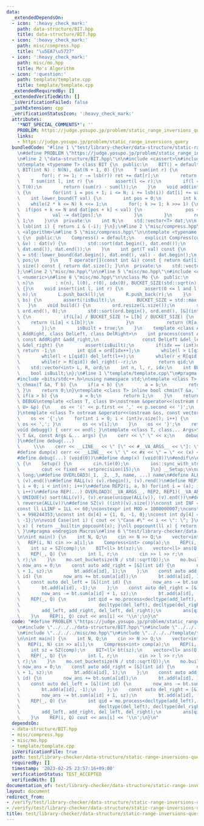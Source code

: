 ```yaml
---
data:
  _extendedDependsOn:
  - icon: ':heavy_check_mark:'
    path: data-structure/BIT.hpp
    title: data-structure/BIT.hpp
  - icon: ':heavy_check_mark:'
    path: misc/compress.hpp
    title: "\u5EA7\u5727"
  - icon: ':heavy_check_mark:'
    path: misc/mo.hpp
    title: Mo's Algorithm
  - icon: ':question:'
    path: template/template.cpp
    title: template/template.cpp
  _extendedRequiredBy: []
  _extendedVerifiedWith: []
  _isVerificationFailed: false
  _pathExtension: cpp
  _verificationStatusIcon: ':heavy_check_mark:'
  attributes:
    '*NOT_SPECIAL_COMMENTS*': ''
    PROBLEM: https://judge.yosupo.jp/problem/static_range_inversions_query
    links:
    - https://judge.yosupo.jp/problem/static_range_inversions_query
  bundledCode: "#line 1 \"test/library-checker/data-structure/static-range-inversions-query.test.cpp\"\
    \n#define PROBLEM \"https://judge.yosupo.jp/problem/static_range_inversions_query\"\
    \n#line 2 \"data-structure/BIT.hpp\"\n\n#include <cassert>\n#include <vector>\n\
    \ntemplate <typename T> class BIT {\n  public:\n    BIT() = default;\n    explicit\
    \ BIT(int N) : N(N), dat(N + 1, 0) {}\n    T sum(int r) {\n        T ret = 0;\n\
    \        for(; r >= 1; r -= lsb(r)) ret += dat[r];\n        return ret;\n    }\n\
    \    T sum(int l, int r) {\n        assert(l <= r);\n        if(l == r) return\
    \ T(0);\n        return (sum(r) - sum(l));\n    }\n    void add(int pos, T val)\
    \ {\n        for(int i = pos + 1; i <= N; i += lsb(i)) dat[i] += val;\n    }\n\
    \    int lower_bound(T val) {\n        int pos = 0;\n        int k = 1;\n    \
    \    while(2 * k <= N) k <<= 1;\n        for(; k >= 1; k >>= 1) {\n          \
    \  if(pos + k <= N and dat[pos + k] < val) {\n                pos += k;\n    \
    \            val -= dat[pos];\n            }\n        }\n        return pos +\
    \ 1;\n    }\n\n  private:\n    int N;\n    std::vector<T> dat;\n\n    inline int\
    \ lsb(int i) { return i & (-i); }\n};\n#line 2 \"misc/compress.hpp\"\n\n#include\
    \ <algorithm>\n#line 5 \"misc/compress.hpp\"\n\ntemplate <typename T> class Compress\
    \ {\n  public:\n    Compress() = default;\n    explicit Compress(const std::vector<T>\
    \ &v) : dat(v) {\n        std::sort(dat.begin(), dat.end());\n        dat.erase(std::unique(dat.begin(),\
    \ dat.end()), dat.end());\n    }\n    int get(T val) const {\n        int pos\
    \ = std::lower_bound(dat.begin(), dat.end(), val) - dat.begin();\n        return\
    \ pos;\n    }\n    T operator[](const int &i) const { return dat[i]; }\n    size_t\
    \ size() const { return dat.size(); }\n\n  private:\n    std::vector<T> dat;\n\
    };\n#line 2 \"misc/mo.hpp\"\n\n#line 5 \"misc/mo.hpp\"\n#include <cmath>\n#include\
    \ <numeric>\n#line 8 \"misc/mo.hpp\"\n\nclass Mo {\n  public:\n    explicit Mo(int\
    \ n)\n        : n(n), l(0), r(0), idx(0), BUCKET_SIZE(std::sqrt(n)), isBuilt(false)\
    \ {}\n    void insert(int l, int r) {\n        assert(0 <= l and l < r and r <=\
    \ n);\n        L.push_back(l);\n        R.push_back(r);\n    }\n    void set_bucketsize(int\
    \ bs) {\n        assert(!isBuilt);\n        BUCKET_SIZE = std::max(1, bs);\n \
    \   }\n    void build() {\n        ord.resize(L.size());\n        std::iota(ord.begin(),\
    \ ord.end(), 0);\n        std::sort(ord.begin(), ord.end(), [&](int a, int b)\
    \ {\n            if(L[a] / BUCKET_SIZE != L[b] / BUCKET_SIZE) {\n            \
    \    return (L[a] < L[b]);\n            }\n            return (R[a] < R[b]);\n\
    \        });\n        isBuilt = true;\n    }\n    template <class AddLeft, class\
    \ AddRight, class DelLeft, class DelRight>\n    int process(const AddLeft &add_left,\
    \ const AddRight &add_right,\n                const DelLeft &del_left, const DelRight\
    \ &del_right) {\n        assert(isBuilt);\n        if(idx == (int)ord.size())\
    \ return -1;\n        int qid = ord[idx++];\n        while(l > L[qid]) add_left(--l);\n\
    \        while(l < L[qid]) del_left(l++);\n        while(r < R[qid]) add_right(r++);\n\
    \        while(r > R[qid]) del_right(--r);\n        return qid;\n    }\n\n  private:\n\
    \    std::vector<int> L, R, ord;\n    int n, l, r, idx;\n    int BUCKET_SIZE;\n\
    \    bool isBuilt;\n};\n#line 1 \"template/template.cpp\"\n#pragma region Macros\n\
    #include <bits/stdc++.h>\nusing namespace std;\ntemplate <class T> inline bool\
    \ chmax(T &a, T b) {\n    if(a < b) {\n        a = b;\n        return 1;\n   \
    \ }\n    return 0;\n}\ntemplate <class T> inline bool chmin(T &a, T b) {\n   \
    \ if(a > b) {\n        a = b;\n        return 1;\n    }\n    return 0;\n}\n#ifdef\
    \ DEBUG\ntemplate <class T, class U>\nostream &operator<<(ostream &os, const pair<T,\
    \ U> &p) {\n    os << '(' << p.first << ',' << p.second << ')';\n    return os;\n\
    }\ntemplate <class T> ostream &operator<<(ostream &os, const vector<T> &v) {\n\
    \    os << '{';\n    for(int i = 0; i < (int)v.size(); i++) {\n        if(i) {\
    \ os << ','; }\n        os << v[i];\n    }\n    os << '}';\n    return os;\n}\n\
    void debugg() { cerr << endl; }\ntemplate <class T, class... Args>\nvoid debugg(const\
    \ T &x, const Args &... args) {\n    cerr << \" \" << x;\n    debugg(args...);\n\
    }\n#define debug(...)                                                        \
    \     \\\n    cerr << __LINE__ << \" [\" << #__VA_ARGS__ << \"]: \", debugg(__VA_ARGS__)\n\
    #define dump(x) cerr << __LINE__ << \" \" << #x << \" = \" << (x) << endl\n#else\n\
    #define debug(...) (void(0))\n#define dump(x) (void(0))\n#endif\n\nstruct Setup\
    \ {\n    Setup() {\n        cin.tie(0);\n        ios::sync_with_stdio(false);\n\
    \        cout << fixed << setprecision(15);\n    }\n} __Setup;\n\nusing ll = long\
    \ long;\n#define OVERLOAD3(_1, _2, _3, name, ...) name\n#define ALL(v) (v).begin(),\
    \ (v).end()\n#define RALL(v) (v).rbegin(), (v).rend()\n#define REP1(i, n) for(int\
    \ i = 0; i < int(n); i++)\n#define REP2(i, a, b) for(int i = (a); i < int(b);\
    \ i++)\n#define REP(...) OVERLOAD3(__VA_ARGS__, REP2, REP1)(__VA_ARGS__)\n#define\
    \ UNIQUE(v) sort(ALL(v)), (v).erase(unique(ALL(v)), (v).end())\n#define REVERSE(v)\
    \ reverse(ALL(v))\n#define SZ(v) ((int)(v).size())\nconst int INF = 1 << 30;\n\
    const ll LLINF = 1LL << 60;\nconstexpr int MOD = 1000000007;\nconstexpr int MOD2\
    \ = 998244353;\nconst int dx[4] = {1, 0, -1, 0};\nconst int dy[4] = {0, 1, 0,\
    \ -1};\n\nvoid Case(int i) { cout << \"Case #\" << i << \": \"; }\nint popcount(int\
    \ x) { return __builtin_popcount(x); }\nll popcount(ll x) { return __builtin_popcountll(x);\
    \ }\n#pragma endregion Macros\n#line 6 \"test/library-checker/data-structure/static-range-inversions-query.test.cpp\"\
    \n\nint main() {\n    int N, Q;\n    cin >> N >> Q;\n    vector<int> a(N);\n \
    \   REP(i, N) cin >> a[i];\n    Compress<int> comp(a);\n    REP(i, N) a[i] = comp.get(a[i]);\n\
    \    int sz = SZ(comp);\n    BIT<ll> bt(sz);\n    vector<ll> ans(Q);\n    Mo mo(N);\n\
    \    REP(_, Q) {\n        int l, r;\n        cin >> l >> r;\n        mo.insert(l,\
    \ r);\n    }\n    mo.set_bucketsize(N / std::sqrt(Q));\n    mo.build();\n    ll\
    \ now_ans = 0;\n    const auto add_right = [&](int id) {\n        now_ans += bt.sum(a[id]\
    \ + 1, sz);\n        bt.add(a[id], 1);\n    };\n    const auto add_left = [&](int\
    \ id) {\n        now_ans += bt.sum(a[id]);\n        bt.add(a[id], 1);\n    };\n\
    \    const auto del_left = [&](int id) {\n        now_ans -= bt.sum(a[id]);\n\
    \        bt.add(a[id], -1);\n    };\n    const auto del_right = [&](int id) {\n\
    \        now_ans -= bt.sum(a[id] + 1, sz);\n        bt.add(a[id], -1);\n    };\n\
    \    REP(_, Q) {\n        int qid = mo.process<decltype(add_left), decltype(add_right),\n\
    \                             decltype(del_left), decltype(del_right)>(\n    \
    \        add_left, add_right, del_left, del_right);\n        ans[qid] = now_ans;\n\
    \    }\n    REP(i, Q) cout << ans[i] << '\\n';\n}\n"
  code: "#define PROBLEM \"https://judge.yosupo.jp/problem/static_range_inversions_query\"\
    \n#include \"../../../data-structure/BIT.hpp\"\n#include \"../../../misc/compress.hpp\"\
    \n#include \"../../../misc/mo.hpp\"\n#include \"../../../template/template.cpp\"\
    \n\nint main() {\n    int N, Q;\n    cin >> N >> Q;\n    vector<int> a(N);\n \
    \   REP(i, N) cin >> a[i];\n    Compress<int> comp(a);\n    REP(i, N) a[i] = comp.get(a[i]);\n\
    \    int sz = SZ(comp);\n    BIT<ll> bt(sz);\n    vector<ll> ans(Q);\n    Mo mo(N);\n\
    \    REP(_, Q) {\n        int l, r;\n        cin >> l >> r;\n        mo.insert(l,\
    \ r);\n    }\n    mo.set_bucketsize(N / std::sqrt(Q));\n    mo.build();\n    ll\
    \ now_ans = 0;\n    const auto add_right = [&](int id) {\n        now_ans += bt.sum(a[id]\
    \ + 1, sz);\n        bt.add(a[id], 1);\n    };\n    const auto add_left = [&](int\
    \ id) {\n        now_ans += bt.sum(a[id]);\n        bt.add(a[id], 1);\n    };\n\
    \    const auto del_left = [&](int id) {\n        now_ans -= bt.sum(a[id]);\n\
    \        bt.add(a[id], -1);\n    };\n    const auto del_right = [&](int id) {\n\
    \        now_ans -= bt.sum(a[id] + 1, sz);\n        bt.add(a[id], -1);\n    };\n\
    \    REP(_, Q) {\n        int qid = mo.process<decltype(add_left), decltype(add_right),\n\
    \                             decltype(del_left), decltype(del_right)>(\n    \
    \        add_left, add_right, del_left, del_right);\n        ans[qid] = now_ans;\n\
    \    }\n    REP(i, Q) cout << ans[i] << '\\n';\n}\n"
  dependsOn:
  - data-structure/BIT.hpp
  - misc/compress.hpp
  - misc/mo.hpp
  - template/template.cpp
  isVerificationFile: true
  path: test/library-checker/data-structure/static-range-inversions-query.test.cpp
  requiredBy: []
  timestamp: '2023-02-25 23:57:16+09:00'
  verificationStatus: TEST_ACCEPTED
  verifiedWith: []
documentation_of: test/library-checker/data-structure/static-range-inversions-query.test.cpp
layout: document
redirect_from:
- /verify/test/library-checker/data-structure/static-range-inversions-query.test.cpp
- /verify/test/library-checker/data-structure/static-range-inversions-query.test.cpp.html
title: test/library-checker/data-structure/static-range-inversions-query.test.cpp
---
```


